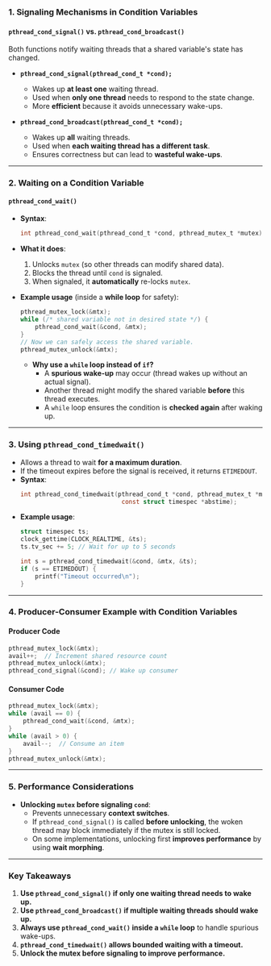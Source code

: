 ### **1. Signaling Mechanisms in Condition Variables**
#### **`pthread_cond_signal()` vs. `pthread_cond_broadcast()`**
Both functions notify waiting threads that a shared variable's state has changed.

- **`pthread_cond_signal(pthread_cond_t *cond);`**
  - Wakes up **at least one** waiting thread.
  - Used when **only one thread** needs to respond to the state change.
  - More **efficient** because it avoids unnecessary wake-ups.

- **`pthread_cond_broadcast(pthread_cond_t *cond);`**
  - Wakes up **all** waiting threads.
  - Used when **each waiting thread has a different task**.
  - Ensures correctness but can lead to **wasteful wake-ups**.

---
### **2. Waiting on a Condition Variable**
#### **`pthread_cond_wait()`**
- **Syntax**:
  ```c
  int pthread_cond_wait(pthread_cond_t *cond, pthread_mutex_t *mutex);
  ```
- **What it does**:
  1. Unlocks `mutex` (so other threads can modify shared data).
  2. Blocks the thread until `cond` is signaled.
  3. When signaled, it **automatically** re-locks `mutex`.

- **Example usage** (inside a **while loop** for safety):
  ```c
  pthread_mutex_lock(&mtx);
  while (/* shared variable not in desired state */) {
      pthread_cond_wait(&cond, &mtx);
  }
  // Now we can safely access the shared variable.
  pthread_mutex_unlock(&mtx);
  ```
  - **Why use a `while` loop instead of `if`?**  
    - A **spurious wake-up** may occur (thread wakes up without an actual signal).  
    - Another thread might modify the shared variable **before** this thread executes.  
    - A `while` loop ensures the condition is **checked again** after waking up.

---
### **3. Using `pthread_cond_timedwait()`**
- Allows a thread to wait **for a maximum duration**.
- If the timeout expires before the signal is received, it returns `ETIMEDOUT`.
- **Syntax**:
  ```c
  int pthread_cond_timedwait(pthread_cond_t *cond, pthread_mutex_t *mutex,
                              const struct timespec *abstime);
  ```
- **Example usage**:
  ```c
  struct timespec ts;
  clock_gettime(CLOCK_REALTIME, &ts);
  ts.tv_sec += 5; // Wait for up to 5 seconds

  int s = pthread_cond_timedwait(&cond, &mtx, &ts);
  if (s == ETIMEDOUT) {
      printf("Timeout occurred\n");
  }
  ```

---
### **4. Producer-Consumer Example with Condition Variables**
#### **Producer Code**
```c
pthread_mutex_lock(&mtx);
avail++;  // Increment shared resource count
pthread_mutex_unlock(&mtx);
pthread_cond_signal(&cond); // Wake up consumer
```

#### **Consumer Code**
```c
pthread_mutex_lock(&mtx);
while (avail == 0) {
    pthread_cond_wait(&cond, &mtx);
}
while (avail > 0) {
    avail--;  // Consume an item
}
pthread_mutex_unlock(&mtx);
```

---
### **5. Performance Considerations**
- **Unlocking `mutex` before signaling `cond`**:
  - Prevents unnecessary **context switches**.
  - If `pthread_cond_signal()` is called **before unlocking**, the woken thread may block immediately if the mutex is still locked.
  - On some implementations, unlocking first **improves performance** by using **wait morphing**.

---
### **Key Takeaways**
1. **Use `pthread_cond_signal()` if only one waiting thread needs to wake up.**
2. **Use `pthread_cond_broadcast()` if multiple waiting threads should wake up.**
3. **Always use `pthread_cond_wait()` inside a `while` loop** to handle spurious wake-ups.
4. **`pthread_cond_timedwait()` allows bounded waiting with a timeout.**
5. **Unlock the mutex before signaling to improve performance.**

